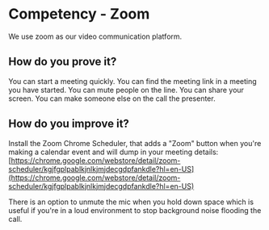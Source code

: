 # Competency - Zoom

We use zoom as our video communication platform.

## How do you prove it?

You can start a meeting quickly.
You can find the meeting link in a meeting you have started.
You can mute people on the line.
You can share your screen.
You can make someone else on the call the presenter.

## How do you improve it?

Install the Zoom Chrome Scheduler, that adds a "Zoom" button when you're making a calendar event and will dump in your meeting details: [https://chrome.google.com/webstore/detail/zoom-scheduler/kgjfgplpablkjnlkjmjdecgdpfankdle?hl=en-US](https://chrome.google.com/webstore/detail/zoom-scheduler/kgjfgplpablkjnlkjmjdecgdpfankdle?hl=en-US)

There is an option to unmute the mic when you hold down space which is useful if you're in a loud environment to stop background noise flooding the call.

